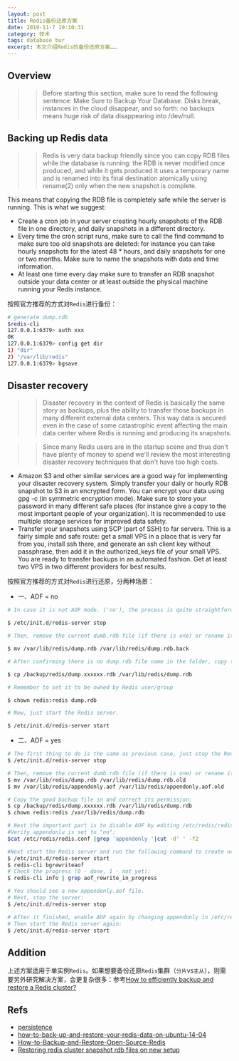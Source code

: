 ```yaml
---
layout: post
title: Redis备份还原方案
date: 2019-11-7 19:10:31
category: 技术
tags: database bur
excerpt: 本文介绍Redis的备份还原方案……
---
```


## Overview

>> Before starting this section, make sure to read the following sentence: Make Sure to Backup Your Database. Disks break, instances in the cloud disappear, and so forth: no backups means huge risk of data disappearing into /dev/null.

## Backing up Redis data

>> Redis is very data backup friendly since you can copy RDB files while the database is running: the RDB is never modified once produced, and while it gets produced it uses a 
temporary name and is renamed into its final destination atomically using rename(2) only when the new snapshot is complete.

This means that copying the RDB file is completely safe while the server is running. This is what we suggest:

* Create a cron job in your server creating hourly snapshots of the RDB file in one directory, and daily snapshots in a different directory.
* Every time the cron script runs, make sure to call the find command to make sure too old snapshots are deleted: for instance you can take hourly snapshots for the latest 48 * hours, and daily snapshots for one or two months. Make sure to name the snapshots with data and time information.
* At least one time every day make sure to transfer an RDB snapshot outside your data center or at least outside the physical machine running your Redis instance.

按照官方推荐的方式对`Redis`进行备份：

```bash
# generate dump.rdb
$redis-cli
127.0.0.1:6379> auth xxx
OK
127.0.0.1:6379> config get dir
1) "dir"
2) "/var/lib/redis"
127.0.0.1:6379> bgsave
```

## Disaster recovery

>> Disaster recovery in the context of Redis is basically the same story as backups, plus the ability to transfer those backups in many different external data centers. This way data is secured even in the case of some catastrophic event affecting the main data center where Redis is running and producing its snapshots.

>> Since many Redis users are in the startup scene and thus don't have plenty of money to spend we'll review the most interesting disaster recovery techniques that don't have too high costs.

* Amazon S3 and other similar services are a good way for implementing your disaster recovery system. Simply transfer your daily or hourly RDB snapshot to S3 in an encrypted form. You can encrypt your data using gpg -c (in symmetric encryption mode). Make sure to store your password in many different safe places (for instance give a copy to the most important people of your organization). It is recommended to use multiple storage services for improved data safety.
* Transfer your snapshots using SCP (part of SSH) to far servers. This is a fairly simple and safe route: get a small VPS in a place that is very far from you, install ssh there, and generate an ssh client key without passphrase, then add it in the authorized_keys file of your small VPS. You are ready to transfer backups in an automated fashion. Get at least two VPS in two different providers for best results.

按照官方推荐的方式对`Redis`进行还原，分两种场景：

* 一、AOF = no

```bash
# In case it is not AOF mode. ('no'), the process is quite straightforward. First, just stop Redis server (new Redis):

$ /etc/init.d/redis-server stop

# Then, remove the current dumb.rdb file (if there is one) or rename it to dump.rdb.old

$ mv /var/lib/redis/dump.rdb /var/lib/redis/dump.rdb.back

# After confirming there is no dump.rdb file name in the folder, copy the good backup you took earlier into the /var/lib/redis folder (or which folder Redis is using in your env).

$ cp /backup/redis/dump.xxxxxx.rdb /var/lib/redis/dump.rdb

# Remember to set it to be owned by Redis user/group

$ chown redis:redis dump.rdb

# Now, just start the Redis server.

$ /etc/init.d/redis-server start
```

* 二、AOF = yes

```bash
# The first thing to do is the same as previous case, just stop the Redis server:
$ /etc/init.d/redis-server stop

# Then, remove the current dumb.rdb file (if there is one) or rename it to dump.rdb.old:
$ mv /var/lib/redis/dump.rdb /var/lib/redis/dump.rdb.old
$ mv /var/lib/redis/appendonly.aof /var/lib/redis/appendonly.aof.old

# Copy the good backup file in and correct its permission:
$ cp /backup/redis/dump.xxxxxx.rdb /var/lib/redis/dump.rdb
$ chown redis:redis /var/lib/redis/dump.rdb

# Next the important part is to disable AOF by editing /etc/redis/redis.conf file, set appendonly as "no":
#Verify appendonlu is set to "no":
$cat /etc/redis/redis.conf |grep 'appendonly '|cut -d' ' -f2

#Next start the Redis server and run the following command to create new appendonly.aof file:
$ /etc/init.d/redis-server start
$ redis-cli bgrewriteaof
# Check the progress (0 - done, 1 - not yet):
$ redis-cli info | grep aof_rewrite_in_progress

# You should see a new appendonly.aof file.
# Next, stop the server:
$ /etc/init.d/redis-server stop

# After it finished, enable AOF again by changing appendonly in /etc/redis/redis.conf file to yes
# Then start the Redis server again:
$ /etc/init.d/redis-server start
```

## Addition

上述方案适用于单实例`Redis`。如果想要备份还原`Redis`集群（`分片`vs`主从`），则需要另外研究解决方案，会更复杂很多：参考[How to efficiently backup and restore a Redis cluster?](https://www.reddit.com/r/redis/comments/8vpsvr/help_needed_how_to_efficiently_backup_and_restore/e1rms55/)

## Refs

* [persistence](https://redis.io/topics/persistence)
* [how-to-back-up-and-restore-your-redis-data-on-ubuntu-14-04](https://www.digitalocean.com/community/tutorials/how-to-back-up-and-restore-your-redis-data-on-ubuntu-14-04)
* [How-to-Backup-and-Restore-Open-Source-Redis](https://community.pivotal.io/s/article/How-to-Backup-and-Restore-Open-Source-Redis)
* [Restoring redis cluster snapshot rdb files on new setup](https://groups.google.com/forum/#!topic/redis-db/sq7dhuxq6xU)